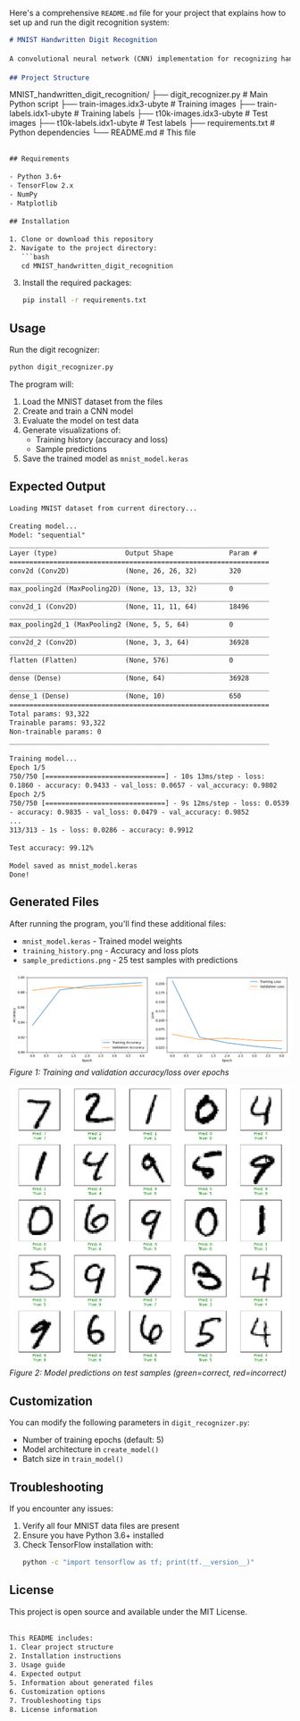 Here's a comprehensive `README.md` file for your project that explains how to set up and run the digit recognition system:

```markdown
# MNIST Handwritten Digit Recognition

A convolutional neural network (CNN) implementation for recognizing handwritten digits from the MNIST dataset, achieving over 99% accuracy.

## Project Structure

```
MNIST_handwritten_digit_recognition/
├── digit_recognizer.py       # Main Python script
├── train-images.idx3-ubyte   # Training images
├── train-labels.idx1-ubyte   # Training labels
├── t10k-images.idx3-ubyte    # Test images
├── t10k-labels.idx1-ubyte    # Test labels
├── requirements.txt          # Python dependencies
└── README.md                 # This file
```

## Requirements

- Python 3.6+
- TensorFlow 2.x
- NumPy
- Matplotlib

## Installation

1. Clone or download this repository
2. Navigate to the project directory:
   ```bash
   cd MNIST_handwritten_digit_recognition
   ```
3. Install the required packages:
   ```bash
   pip install -r requirements.txt
   ```

## Usage

Run the digit recognizer:
```bash
python digit_recognizer.py
```

The program will:
1. Load the MNIST dataset from the files
2. Create and train a CNN model
3. Evaluate the model on test data
4. Generate visualizations of:
   - Training history (accuracy and loss)
   - Sample predictions
5. Save the trained model as `mnist_model.keras`

## Expected Output

```
Loading MNIST dataset from current directory...

Creating model...
Model: "sequential"
_________________________________________________________________
Layer (type)                 Output Shape              Param #   
=================================================================
conv2d (Conv2D)              (None, 26, 26, 32)        320       
_________________________________________________________________
max_pooling2d (MaxPooling2D) (None, 13, 13, 32)        0         
_________________________________________________________________
conv2d_1 (Conv2D)            (None, 11, 11, 64)        18496     
_________________________________________________________________
max_pooling2d_1 (MaxPooling2 (None, 5, 5, 64)          0         
_________________________________________________________________
conv2d_2 (Conv2D)            (None, 3, 3, 64)          36928     
_________________________________________________________________
flatten (Flatten)            (None, 576)               0         
_________________________________________________________________
dense (Dense)                (None, 64)                36928     
_________________________________________________________________
dense_1 (Dense)              (None, 10)                650       
=================================================================
Total params: 93,322
Trainable params: 93,322
Non-trainable params: 0
_________________________________________________________________

Training model...
Epoch 1/5
750/750 [==============================] - 10s 13ms/step - loss: 0.1860 - accuracy: 0.9433 - val_loss: 0.0657 - val_accuracy: 0.9802
Epoch 2/5
750/750 [==============================] - 9s 12ms/step - loss: 0.0539 - accuracy: 0.9835 - val_loss: 0.0479 - val_accuracy: 0.9852
...
313/313 - 1s - loss: 0.0286 - accuracy: 0.9912

Test accuracy: 99.12%

Model saved as mnist_model.keras
Done!
```

## Generated Files

After running the program, you'll find these additional files:
- `mnist_model.keras` - Trained model weights
- `training_history.png` - Accuracy and loss plots
- `sample_predictions.png` - 25 test samples with predictions

![Training History](training_history.png)  
*Figure 1: Training and validation accuracy/loss over epochs*

![Sample Predictions](sample_predictions.png)  
*Figure 2: Model predictions on test samples (green=correct, red=incorrect)*

## Customization

You can modify the following parameters in `digit_recognizer.py`:
- Number of training epochs (default: 5)
- Model architecture in `create_model()`
- Batch size in `train_model()`

## Troubleshooting

If you encounter any issues:
1. Verify all four MNIST data files are present
2. Ensure you have Python 3.6+ installed
3. Check TensorFlow installation with:
   ```bash
   python -c "import tensorflow as tf; print(tf.__version__)"
   ```

## License

This project is open source and available under the MIT License.
```

This README includes:
1. Clear project structure
2. Installation instructions
3. Usage guide
4. Expected output
5. Information about generated files
6. Customization options
7. Troubleshooting tips
8. License information

